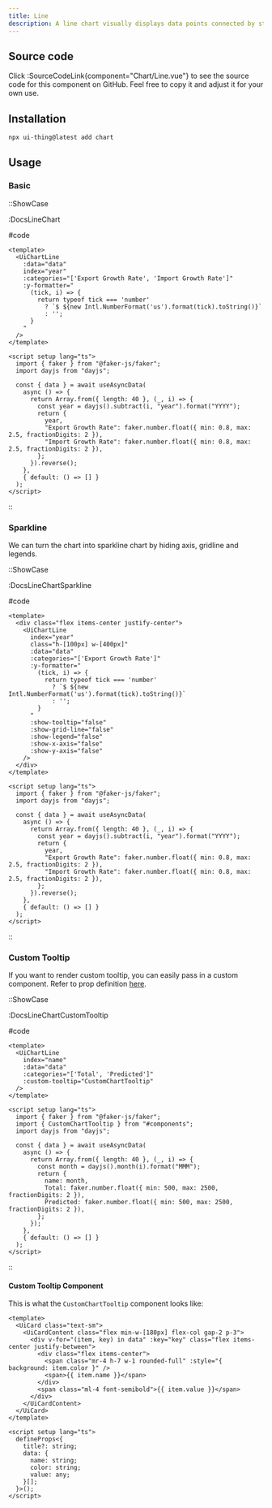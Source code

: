 ```yaml
---
title: Line
description: A line chart visually displays data points connected by straight lines, illustrating trends or relationships over a continuous axis.
---
```


## Source code

Click :SourceCodeLink{component="Chart/Line.vue"} to see the source code for this component on GitHub. Feel free to copy it and adjust it for your own use.

## Installation

```bash
npx ui-thing@latest add chart
```

## Usage

### Basic

::ShowCase

:DocsLineChart

#code

<!-- automd:file src="../../app/components/content/Docs/Chart/Line/DocsLineChart.vue" code lang="vue" -->

```vue [DocsLineChart.vue]
<template>
  <UiChartLine
    :data="data"
    index="year"
    :categories="['Export Growth Rate', 'Import Growth Rate']"
    :y-formatter="
      (tick, i) => {
        return typeof tick === 'number'
          ? `$ ${new Intl.NumberFormat('us').format(tick).toString()}`
          : '';
      }
    "
  />
</template>

<script setup lang="ts">
  import { faker } from "@faker-js/faker";
  import dayjs from "dayjs";

  const { data } = await useAsyncData(
    async () => {
      return Array.from({ length: 40 }, (_, i) => {
        const year = dayjs().subtract(i, "year").format("YYYY");
        return {
          year,
          "Export Growth Rate": faker.number.float({ min: 0.8, max: 2.5, fractionDigits: 2 }),
          "Import Growth Rate": faker.number.float({ min: 0.8, max: 2.5, fractionDigits: 2 }),
        };
      }).reverse();
    },
    { default: () => [] }
  );
</script>

```

<!-- /automd -->

::

### Sparkline

We can turn the chart into sparkline chart by hiding axis, gridline and legends.

::ShowCase

:DocsLineChartSparkline

#code

<!-- automd:file src="../../app/components/content/Docs/Chart/Line/DocsLineChartSparkline.vue" code lang="vue" -->

```vue [DocsLineChartSparkline.vue]
<template>
  <div class="flex items-center justify-center">
    <UiChartLine
      index="year"
      class="h-[100px] w-[400px]"
      :data="data"
      :categories="['Export Growth Rate']"
      :y-formatter="
        (tick, i) => {
          return typeof tick === 'number'
            ? `$ ${new Intl.NumberFormat('us').format(tick).toString()}`
            : '';
        }
      "
      :show-tooltip="false"
      :show-grid-line="false"
      :show-legend="false"
      :show-x-axis="false"
      :show-y-axis="false"
    />
  </div>
</template>

<script setup lang="ts">
  import { faker } from "@faker-js/faker";
  import dayjs from "dayjs";

  const { data } = await useAsyncData(
    async () => {
      return Array.from({ length: 40 }, (_, i) => {
        const year = dayjs().subtract(i, "year").format("YYYY");
        return {
          year,
          "Export Growth Rate": faker.number.float({ min: 0.8, max: 2.5, fractionDigits: 2 }),
          "Import Growth Rate": faker.number.float({ min: 0.8, max: 2.5, fractionDigits: 2 }),
        };
      }).reverse();
    },
    { default: () => [] }
  );
</script>

```

<!-- /automd -->

::

### Custom Tooltip

If you want to render custom tooltip, you can easily pass in a custom component. Refer to prop definition [here](/charts#custom-tooltip).

::ShowCase

:DocsLineChartCustomTooltip

#code

<!-- automd:file src="../../app/components/content/Docs/Chart/Line/DocsLineChartCustomTooltip.vue" code lang="vue" -->

```vue [DocsLineChartCustomTooltip.vue]
<template>
  <UiChartLine
    index="name"
    :data="data"
    :categories="['Total', 'Predicted']"
    :custom-tooltip="CustomChartTooltip"
  />
</template>

<script setup lang="ts">
  import { faker } from "@faker-js/faker";
  import { CustomChartTooltip } from "#components";
  import dayjs from "dayjs";

  const { data } = await useAsyncData(
    async () => {
      return Array.from({ length: 40 }, (_, i) => {
        const month = dayjs().month(i).format("MMM");
        return {
          name: month,
          Total: faker.number.float({ min: 500, max: 2500, fractionDigits: 2 }),
          Predicted: faker.number.float({ min: 500, max: 2500, fractionDigits: 2 }),
        };
      });
    },
    { default: () => [] }
  );
</script>

```

<!-- /automd -->

::

#### Custom Tooltip Component

This is what the `CustomChartTooltip` component looks like:

<!-- automd:file src="../../app/components/CustomChartTooltip.vue" code lang="vue" -->

```vue [CustomChartTooltip.vue]
<template>
  <UiCard class="text-sm">
    <UiCardContent class="flex min-w-[180px] flex-col gap-2 p-3">
      <div v-for="(item, key) in data" :key="key" class="flex items-center justify-between">
        <div class="flex items-center">
          <span class="mr-4 h-7 w-1 rounded-full" :style="{ background: item.color }" />
          <span>{{ item.name }}</span>
        </div>
        <span class="ml-4 font-semibold">{{ item.value }}</span>
      </div>
    </UiCardContent>
  </UiCard>
</template>

<script setup lang="ts">
  defineProps<{
    title?: string;
    data: {
      name: string;
      color: string;
      value: any;
    }[];
  }>();
</script>

```

<!-- /automd -->
